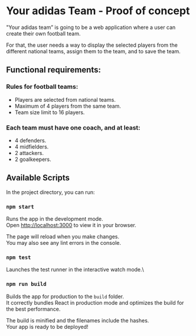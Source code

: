 # Your adidas Team - Proof of concept

"Your adidas team” is going to be a web application where a user can create their own football team. 

For that, the user needs a way to display the selected players from the different national teams, assign them to the team, and to save the team.

## Functional requirements:

### Rules for football teams:
* Players are selected from national teams.
* Maximum of 4 players from the same team.
* Team size limit to 16 players.

### Each team must have one coach, and at least:
* 4 defenders.
* 4 midfielders.
* 2 attackers.
* 2 goalkeepers.

## Available Scripts

In the project directory, you can run:

### `npm start`

Runs the app in the development mode.\
Open [http://localhost:3000](http://localhost:3000) to view it in your browser.

The page will reload when you make changes.\
You may also see any lint errors in the console.

### `npm test`

Launches the test runner in the interactive watch mode.\

### `npm run build`

Builds the app for production to the `build` folder.\
It correctly bundles React in production mode and optimizes the build for the best performance.

The build is minified and the filenames include the hashes.\
Your app is ready to be deployed!
